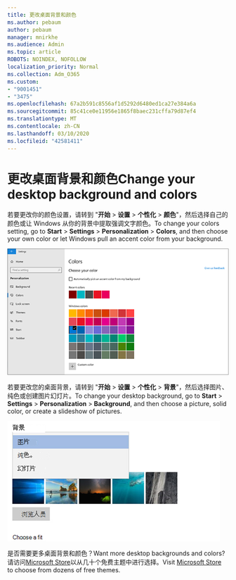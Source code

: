 ```yaml
---
title: 更改桌面背景和颜色
ms.author: pebaum
author: pebaum
manager: mnirkhe
ms.audience: Admin
ms.topic: article
ROBOTS: NOINDEX, NOFOLLOW
localization_priority: Normal
ms.collection: Adm_O365
ms.custom:
- "9001451"
- "3475"
ms.openlocfilehash: 67a2b591c8556af1d5292d6480ed1ca27e384a6a
ms.sourcegitcommit: 85c41ce0e11956e1865f8baec231cffa79d87ef4
ms.translationtype: MT
ms.contentlocale: zh-CN
ms.lasthandoff: 03/10/2020
ms.locfileid: "42581411"
---
```

# <a name="change-your-desktop-background-and-colors"></a><span data-ttu-id="bcfd5-102">更改桌面背景和颜色</span><span class="sxs-lookup"><span data-stu-id="bcfd5-102">Change your desktop background and colors</span></span>

<span data-ttu-id="bcfd5-103">若要更改你的颜色设置，请转到 "**开始** > **设置** > **个性化** > **颜色**"，然后选择自己的颜色或让 Windows 从你的背景中提取强调文字颜色。</span><span class="sxs-lookup"><span data-stu-id="bcfd5-103">To change your colors setting, go to **Start** > **Settings** > **Personalization** > **Colors**, and then choose your own color or let Windows pull an accent color from your background.</span></span>

![在 Windows 中个性化设置颜色。](media/windows-personalization-colors.png)

<span data-ttu-id="bcfd5-105">若要更改您的桌面背景，请转到 "**开始** > **设置** > **个性化** > **背景**"，然后选择图片、纯色或创建图片幻灯片。</span><span class="sxs-lookup"><span data-stu-id="bcfd5-105">To change your desktop background, go to **Start** > **Settings** > **Personalization** > **Background**, and then choose a picture, solid color, or create a slideshow of pictures.</span></span> 

![更改 Windows 桌面背景。](media/windows-desktop-background.png)

<span data-ttu-id="bcfd5-107">是否需要更多桌面背景和颜色？</span><span class="sxs-lookup"><span data-stu-id="bcfd5-107">Want more desktop backgrounds and colors?</span></span> <span data-ttu-id="bcfd5-108">请访问[Microsoft Store](https://www.microsoft.com/store/collections/windowsthemes)以从几十个免费主题中进行选择。</span><span class="sxs-lookup"><span data-stu-id="bcfd5-108">Visit [Microsoft Store](https://www.microsoft.com/store/collections/windowsthemes) to choose from dozens of free themes.</span></span>
